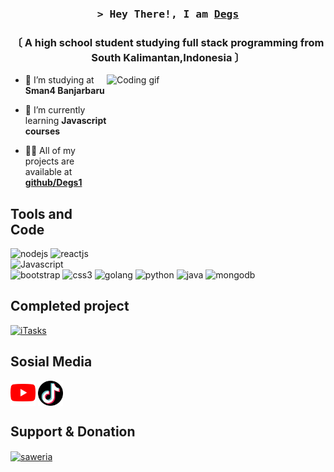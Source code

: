 <h3 align="center">
        <samp>&gt; Hey There!, I am
                <b><a target="_blank" href="ktr.ee/degsteam">Degs</a></b>
        </samp>
</h3>
<h3 align="center">〔 A high school student studying full stack programming from South Kalimantan,Indonesia 〕
</h3>
<img align="right" width="350" height="300" src="https://media1.giphy.com/media/v1.Y2lkPTc5MGI3NjExcGdzdXRiNmkydHZiYWdiNWVqYzVnNThzcnJ0Z3J1c2pmOTg2NmtzOSZlcD12MV9pbnRlcm5hbF9naWZfYnlfaWQmY3Q9cw/IYA8lO84CnSme2dRjF/giphy.gif" alt="Coding gif" />

- 🔭 I’m studying at **Sman4 Banjarbaru**

- 🌱 I’m currently learning **Javascript courses**

- 👨‍💻 All of my projects are available at [**github/Degs1**](https://github.com/Degs1)



## Tools and Code

![nodejs](https://img.shields.io/badge/node.js-339933?style=for-the-badge&labelColor=black&logo=node.js&logoColor=white)
![reactjs](https://img.shields.io/badge/react.js-3c8bb0?style=for-the-badge&labelColor=black&logo=react)
![Javascript](https://img.shields.io/badge/javascript-F7DF1E?style=for-the-badge&labelColor=black&logo=javascript)
![bootstrap](https://img.shields.io/badge/bootstrap-0077ff?style=for-the-badge&labelColor=black&logo=bootstrap)
![css3](https://img.shields.io/badge/css3-00aeff?style=for-the-badge&labelColor=black&logo=css3&logoColor=0077ff)
![golang](https://img.shields.io/badge/golang-3c8bb0?style=for-the-badge&labelColor=black&logo=go)
![python](https://img.shields.io/badge/python-F7DF1E?style=for-the-badge&labelColor=black&logo=python)
![java](https://img.shields.io/badge/java-red?style=for-the-badge&labelColor=black&logo=openjdk)
![mongodb](https://img.shields.io/badge/mongodb-green?style=for-the-badge&labelColor=black&logo=mongodb)

## Completed project
[![iTasks](https://github-readme-stats.vercel.app/api/pin/?username=Degs1&repo=formsolver&border_color=7F3FBF&bg_color=0D1117&title_color=C9D1D9&text_color=8B949E&icon_color=7F3FBF)](https://github.com/Degs1/formsolver)

## Sosial Media
<p>
<a href="https://www.youtube.com/@degsGod" target="blank"><img align="center" src="https://raw.githubusercontent.com/CLorant/readme-social-icons/refs/heads/main/large/filled/youtube.svg" alt="@degsGod" height="40" width="40" /></a>
<a href="https://www.tiktok.com/@utore.gt" target="blank"><img align="center" src="https://raw.githubusercontent.com/CLorant/readme-social-icons/refs/heads/main/large/filled/tiktok.svg" alt="@utore.gt" height="40" width="40" /></a>
</p>


## Support & Donation
<a href="https://saweria.co/Degs" target="blank"><image align="center" src="https://i.ibb.co.com/B5WzY9jV/saweria.jpg" alt="saweria" height="100">

<!--<h3 align="left">Tools and Code:</h3>-->
<!--<p align="left"> <a href="https://getbootstrap.com" target="_blank" rel="noreferrer"> <img src="https://raw.githubusercontent.com/devicons/devicon/master/icons/bootstrap/bootstrap-plain-wordmark.svg" alt="bootstrap" width="40" height="40"/> </a> <a href="https://www.w3schools.com/css/" target="_blank" rel="noreferrer"> <img src="https://raw.githubusercontent.com/devicons/devicon/master/icons/css3/css3-original-wordmark.svg" alt="css3" width="40" height="40"/> </a> <a href="https://golang.org" target="_blank" rel="noreferrer"> <img src="https://raw.githubusercontent.com/devicons/devicon/master/icons/go/go-original.svg" alt="go" width="40" height="40"/> </a> <a href="https://developer.mozilla.org/en-US/docs/Web/JavaScript" target="_blank" rel="noreferrer"> <img src="https://raw.githubusercontent.com/devicons/devicon/master/icons/javascript/javascript-original.svg" alt="javascript" width="40" height="40"/> </a> <a href="https://kotlinlang.org" target="_blank" rel="noreferrer"> <img src="https://www.vectorlogo.zone/logos/kotlinlang/kotlinlang-icon.svg" alt="kotlin" width="40" height="40"/> </a> <a href="https://www.mongodb.com/" target="_blank" rel="noreferrer"> <img src="https://raw.githubusercontent.com/devicons/devicon/master/icons/mongodb/mongodb-original-wordmark.svg" alt="mongodb" width="40" height="40"/> </a> <a href="https://nodejs.org" target="_blank" rel="noreferrer"> <img src="https://raw.githubusercontent.com/devicons/devicon/master/icons/nodejs/nodejs-original-wordmark.svg" alt="nodejs" width="40" height="40"/> </a> <a href="https://www.python.org" target="_blank" rel="noreferrer"> <img src="https://raw.githubusercontent.com/devicons/devicon/master/icons/python/python-original.svg" alt="python" width="40" height="40"/> </a> <a href="https://reactjs.org/" target="_blank" rel="noreferrer"> <img src="https://raw.githubusercontent.com/devicons/devicon/master/icons/react/react-original-wordmark.svg" alt="react" width="40" height="40"/> </a> <a href="https://unity.com/" target="_blank" rel="noreferrer"> </a> </p>-->
